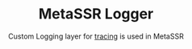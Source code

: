 <div align="center">
 <h1>MetaSSR Logger</h1>
<p>Custom Logging layer for <a href="https://github.com/tokio-rs/tracing">tracing</a> is used in MetaSSR</p>
</div>